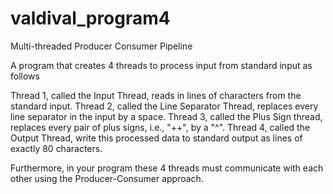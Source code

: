 # valdival_program4

Multi-threaded Producer Consumer Pipeline

A program that creates 4 threads to process input from standard input as follows

Thread 1, called the Input Thread, reads in lines of characters from the standard input.
Thread 2, called the Line Separator Thread, replaces every line separator in the input by a space.
Thread 3, called the Plus Sign thread, replaces every pair of plus signs, i.e., "++", by a "^".
Thread 4, called the Output Thread, write this processed data to standard output as lines of exactly 80 characters.

Furthermore, in your program these 4 threads must communicate with each other using the Producer-Consumer approach. 
